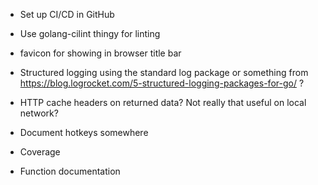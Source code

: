  * Set up CI/CD in GitHub
 * Use golang-cilint thingy for linting

 * favicon for showing in browser title bar

 * Structured logging using the standard log package or something from https://blog.logrocket.com/5-structured-logging-packages-for-go/ ?

 * HTTP cache headers on returned data? Not really that useful on local network?

 * Document hotkeys somewhere

 * Coverage
 * Function documentation